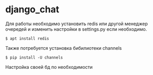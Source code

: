 # django_chat
Для работы необходимо установить redis или другой менеджер очередей и изменить настройки в settings.py если необходимо.
   
    $ apt install redis
Также потребуется установка бибилиотеки channels
    
    $ pip install -U channels
Настройка своей бд по необходимости
